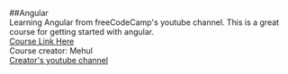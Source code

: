 ##Angular   
Learning Angular from freeCodeCamp's youtube channel. This is a great course for getting started with angular.    
[Course Link Here](https://youtu.be/2OHbjep_WjQ)   
Course creator: Mehul   
[Creator's youtube channel](https://www.youtube.com/channel/UCJUmE61LxhbhudzUugHL2wQ)   

